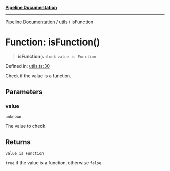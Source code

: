 [**Pipeline Documentation**](../../README.md)

***

[Pipeline Documentation](../../README.md) / [utils](../README.md) / isFunction

# Function: isFunction()

> **isFunction**(`value`): `value is Function`

Defined in: [utils.ts:30](https://github.com/stonemjs/pipeline/blob/4373463e5220be8ed997c5e4b7e1c704715db014/src/utils.ts#L30)

Check if the value is a function.

## Parameters

### value

`unknown`

The value to check.

## Returns

`value is Function`

`true` if the value is a function, otherwise `false`.
